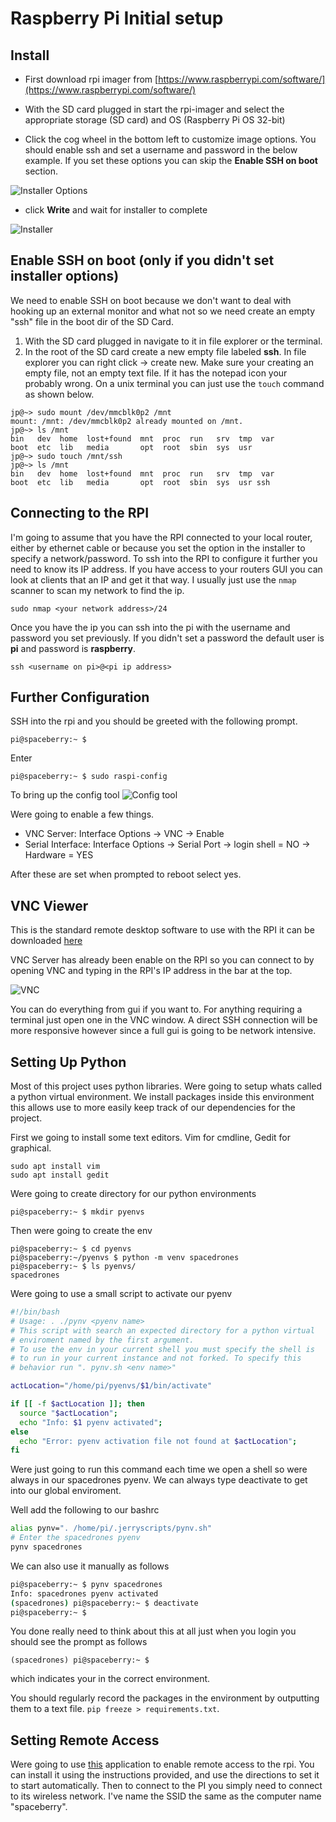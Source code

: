 # Raspberry Pi Initial setup
## Install
- First download rpi imager from [https://www.raspberrypi.com/software/](https://www.raspberrypi.com/software/)

- With the SD card plugged in start the rpi-imager and select the appropriate storage (SD card) and OS (Raspberry Pi OS 32-bit)

- Click the cog wheel in the bottom left to customize image options. You should enable ssh and set a username and password in the below example. If you set these options you can skip the **Enable SSH on boot** section.

![Installer Options](./imgs/install_options.png)

- click **Write** and wait for installer to complete

![Installer](./imgs/rpi_installer.png)

## Enable SSH on boot (only if you didn't set installer options)
We need to enable SSH on boot because we don't want to deal with hooking up an external monitor and what not so we need create an empty "ssh" file in the boot dir
of the SD Card.

1. With the SD card plugged in navigate to it in file explorer or the terminal.
2. In the root of the SD card create a new empty file labeled **ssh**. In file explorer you can right click -> create new. Make sure your creating an empty file, not an empty text file. If it has the notepad icon your probably wrong. On a unix terminal you can just use the `touch` command as shown below.
```
jp@~> sudo mount /dev/mmcblk0p2 /mnt
mount: /mnt: /dev/mmcblk0p2 already mounted on /mnt.
jp@~> ls /mnt
bin   dev  home  lost+found  mnt  proc  run   srv  tmp  var
boot  etc  lib   media       opt  root  sbin  sys  usr
jp@~> sudo touch /mnt/ssh      
jp@~> ls /mnt
bin   dev  home  lost+found  mnt  proc  run   srv  tmp  var
boot  etc  lib   media       opt  root  sbin  sys  usr ssh
```

## Connecting to the RPI
I'm going to assume that you have the RPI connected to your local router, either by ethernet cable or because you set the option in the installer to specify a network/password. To ssh into the RPI to configure it further you need to know its IP address. If you have access to your routers GUI you can look at clients that an IP and get it that way. I usually just use the `nmap` scanner to scan my network to find the ip.
```
sudo nmap <your network address>/24
```
Once you have the ip you can ssh into the pi with the username and password you set previously. If you didn't set a password the default user is **pi** and password is **raspberry**.
```
ssh <username on pi>@<pi ip address>
```

## Further Configuration
SSH into the rpi and you should be greeted with the following prompt.
```
pi@spaceberry:~ $ 
```
Enter
```
pi@spaceberry:~ $ sudo raspi-config
```
To bring up the config tool
![Config tool](./imgs/rasp-config.png)

Were going to enable a few things.
- VNC Server: Interface Options -> VNC -> Enable
- Serial Interface: Interface Options -> Serial Port -> login shell = NO -> Hardware = YES

After these are set when prompted to reboot select yes.

## VNC Viewer
This is the standard remote desktop software to use with the RPI it can be downloaded [here](https://www.realvnc.com/en/connect/download/viewer/windows/)

VNC Server has already been enable on the RPI so you can connect to by opening VNC and typing in the RPI's IP address in the bar at the top.

![VNC](./imgs/vnc_viewer.png)

You can do everything from gui if you want to. For anything requiring a terminal just open one in the VNC window. A direct SSH connection will be more responsive however since a full gui is going to be network intensive.

## Setting Up Python
Most of this project uses python libraries. Were going to setup whats called a python virtual environment. We install packages inside this environment this allows use to more easily keep track of our dependencies for the project.

First we going to install some text editors. Vim for cmdline, Gedit for graphical.
```
sudo apt install vim
sudo apt install gedit
```

Were going to create directory for our python environments
```
pi@spaceberry:~ $ mkdir pyenvs
```
Then were going to create the env
```
pi@spaceberry:~ $ cd pyenvs
pi@spaceberry:~/pyenvs $ python -m venv spacedrones
pi@spaceberry:~ $ ls pyenvs/
spacedrones
```
Were going to use a small script to activate our pyenv
```bash
#!/bin/bash
# Usage: . ./pynv <pyenv name>
# This script with search an expected directory for a python virtual
# enviroment named by the first argument.
# To use the env in your current shell you must specify the shell is
# to run in your current instance and not forked. To specify this
# behavior run ". pynv.sh <env name>"

actLocation="/home/pi/pyenvs/$1/bin/activate"

if [[ -f $actLocation ]]; then
  source "$actLocation";
  echo "Info: $1 pyenv activated";
else
  echo "Error: pyenv activation file not found at $actLocation";
fi
```

Were just going to run this command each time we open a shell so were always in our spacedrones pyenv. We can always type deactivate to get into our global enviroment.

Well add the following to our bashrc
```bash
alias pynv=". /home/pi/.jerryscripts/pynv.sh"
# Enter the spacedrones pyenv
pynv spacedrones
```

We can also use it manually as follows
```bash
pi@spaceberry:~ $ pynv spacedrones
Info: spacedrones pyenv activated
(spacedrones) pi@spaceberry:~ $ deactivate
pi@spaceberry:~ $ 
```

You done really need to think about this at all just when you login you should see the prompt as follows
```
(spacedrones) pi@spaceberry:~ $
```
which indicates your in the correct environment.

You should regularly record the packages in the environment by outputting them to a text file. `pip freeze > requirements.txt`.

## Setting Remote Access
Were going to use [this](https://github.com/lakinduakash/linux-wifi-hotspot) application to enable remote access to the rpi. You can install it using the instructions provided, and use the directions to set it to start automatically. Then to connect to the PI you simply need to connect to its wireless network. I've name the SSID the same as the computer name "spaceberry".
